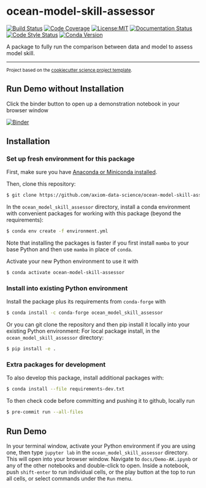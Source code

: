ocean-model-skill-assessor
==============================
[![Build Status](https://img.shields.io/github/workflow/status/axiom-data-science/ocean-model-skill-assessor/Tests?logo=github&style=for-the-badge)](https://github.com/axiom-data-science/ocean-model-skill-assessor/actions)
[![Code Coverage](https://img.shields.io/codecov/c/github/axiom-data-science/ocean-model-skill-assessor.svg?style=for-the-badge)](https://codecov.io/gh/axiom-data-science/ocean-model-skill-assessor)
[![License:MIT](https://img.shields.io/badge/License-MIT-green.svg?style=for-the-badge)](https://opensource.org/licenses/MIT)
[![Documentation Status](https://img.shields.io/readthedocs/ocean-model-skill-assessor/latest.svg?style=for-the-badge)](https://ocean-model-skill-assessor.readthedocs.io/en/latest/?badge=latest)
[![Code Style Status](https://img.shields.io/github/workflow/status/axiom-data-science/ocean-model-skill-assessor/linting%20with%20pre-commit?label=Code%20Style&style=for-the-badge)](https://github.com/axiom-data-science/ocean-model-skill-assessor/actions)
[![Conda Version](https://img.shields.io/conda/vn/conda-forge/ocean_model_skill_assessor.svg?style=for-the-badge)](https://anaconda.org/conda-forge/ocean_model_skill_assessor)



A package to fully run the comparison between data and model to assess model skill.

--------

<p><small>Project based on the <a target="_blank" href="https://github.com/jbusecke/cookiecutter-science-project">cookiecutter science project template</a>.</small></p>

## Run Demo without Installation

Click the binder button to open up a demonstration notebook in your browser window

[![Binder](https://mybinder.org/badge_logo.svg)](https://mybinder.org/v2/gh/axiom-data-science/ocean-model-skill-assessor/HEAD?labpath=docs%2FDemo-AK.ipynb)


## Installation

### Set up fresh environment for this package

First, make sure you have [Anaconda or Miniconda installed](https://conda.io/projects/conda/en/latest/user-guide/install/download.html).

Then, clone this repository:
``` bash
$ git clone https://github.com/axiom-data-science/ocean-model-skill-assessor.git
```

In the `ocean_model_skill_assessor` directory, install a conda environment with convenient packages for working with this package (beyond the requirements):
``` bash
$ conda env create -f environment.yml
```

Note that installing the packages is faster if you first install `mamba` to your base Python and then use `mamba` in place of `conda`.

Activate your new Python environment to use it with 
``` bash
$ conda activate ocean-model-skill-assessor
```

### Install into existing Python environment

Install the package plus its requirements from `conda-forge` with
``` bash
$ conda install -c conda-forge ocean_model_skill_assessor
```

Or you can git clone the repository and then pip install it locally into your existing Python environment:
For local package install, in the `ocean_model_skill_assessor` directory:
``` bash
$ pip install -e .
```

### Extra packages for development

To also develop this package, install additional packages with:
``` bash
$ conda install --file requirements-dev.txt
```

To then check code before committing and pushing it to github, locally run
``` bash
$ pre-commit run --all-files
```

## Run Demo

In your terminal window, activate your Python environment if you are using one, then type `jupyter lab` in the `ocean_model_skill_assessor` directory. This will open into your browser window. Navigate to `docs/Demo-AK.ipynb` or any of the other notebooks and double-click to open. Inside a notebook, push `shift-enter` to run individual cells, or the play button at the top to run all cells, or select commands under the `Run` menu.
